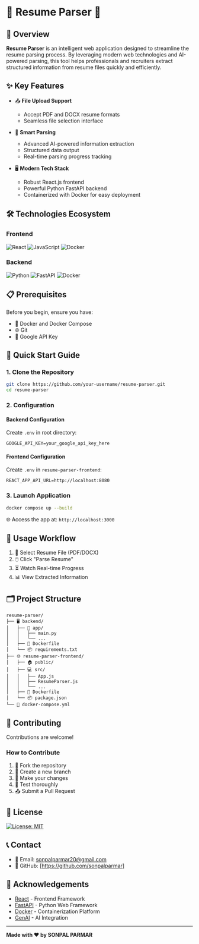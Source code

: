 # 📄 Resume Parser 🤖

## 🌟 Overview

**Resume Parser** is an intelligent web application designed to streamline the resume parsing process. By leveraging modern web technologies and AI-powered parsing, this tool helps professionals and recruiters extract structured information from resume files quickly and efficiently.

## ✨ Key Features

- 📤 **File Upload Support**
  - Accept PDF and DOCX resume formats
  - Seamless file selection interface

- 🧠 **Smart Parsing**
  - Advanced AI-powered information extraction
  - Structured data output
  - Real-time parsing progress tracking

- 🖥️ **Modern Tech Stack**
  - Robust React.js frontend
  - Powerful Python FastAPI backend
  - Containerized with Docker for easy deployment

## 🛠️ Technologies Ecosystem

### Frontend
![React](https://img.shields.io/badge/React-61DAFB?style=flat-square&logo=react&logoColor=white)
![JavaScript](https://img.shields.io/badge/JavaScript-F7DF1E?style=flat-square&logo=javascript&logoColor=black)
![Docker](https://img.shields.io/badge/Docker-2496ED?style=flat-square&logo=docker&logoColor=white)

### Backend
![Python](https://img.shields.io/badge/Python-3776AB?style=flat-square&logo=python&logoColor=white)
![FastAPI](https://img.shields.io/badge/FastAPI-009688?style=flat-square&logo=fastapi&logoColor=white)
![Docker](https://img.shields.io/badge/Docker-2496ED?style=flat-square&logo=docker&logoColor=white)

## 📋 Prerequisites

Before you begin, ensure you have:

- 🐳 Docker and Docker Compose
- 🌐 Git
- 🔑 Google API Key

## 🚀 Quick Start Guide

### 1. Clone the Repository
```bash
git clone https://github.com/your-username/resume-parser.git
cd resume-parser
```

### 2. Configuration

#### Backend Configuration
Create `.env` in root directory:
```env
GOOGLE_API_KEY=your_google_api_key_here
```

#### Frontend Configuration
Create `.env` in `resume-parser-frontend`:
```env
REACT_APP_API_URL=http://localhost:8080
```

### 3. Launch Application
```bash
docker compose up --build
```

🌐 Access the app at: `http://localhost:3000`

## 🎯 Usage Workflow

1. 📂 Select Resume File (PDF/DOCX)
2. 🖱️ Click "Parse Resume"
3. ⏳ Watch Real-time Progress
4. 📊 View Extracted Information

## 🗂️ Project Structure

```
resume-parser/
├── 🖥️ backend/
│   ├── 📜 app/
│   │   ├── main.py
│   │   └── ...
│   ├── 🐳 Dockerfile
│   └── 📦 requirements.txt
├── 🌐 resume-parser-frontend/
│   ├── 🏠 public/
│   ├── 💻 src/
│   │   ├── App.js
│   │   ├── ResumeParser.js
│   │   └── ...
│   ├── 🐳 Dockerfile
│   └── 📦 package.json
└── 🐳 docker-compose.yml
```

## 🤝 Contributing

Contributions are welcome! 

### How to Contribute
1. 🍴 Fork the repository
2. 🌿 Create a new branch
3. 🔨 Make your changes
4. 🧪 Test thoroughly
5. 📤 Submit a Pull Request

## 📜 License

[![License: MIT](https://img.shields.io/badge/License-MIT-yellow.svg)](https://opensource.org/licenses/MIT)

## 📞 Contact

- 📧 Email: sonpalparmar20@gmail.com
- 🐙 GitHub: [https://github.com/sonpalparmar]

## 🙌 Acknowledgements

- [React](https://reactjs.org/) - Frontend Framework
- [FastAPI](https://fastapi.tiangolo.com/) - Python Web Framework
- [Docker](https://www.docker.com/) - Containerization Platform
- [GenAI](https://python.langchain.com/api_reference/google_genai/) - AI Integration

---

**Made with ❤️ by SONPAL PARMAR**
